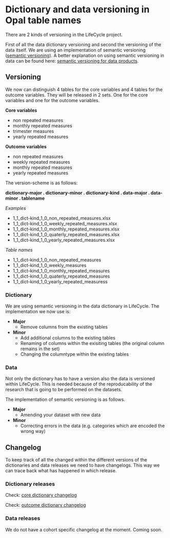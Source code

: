 # Dictionary and data versioning in Opal table names

There are 2 kinds of versioning in the LifeCycle project.

First of all the data dictionary versioning and second the versioning of the data itself. We are using an implementation of semantic versioning ([semantic versioning](https://semver.org)). A better explanation on using semantic versioning in data can be found here: [semantic versioning for data products](https://medium.com/data-architect/semantic-versioning-for-data-products-2b060962093).

## Versioning
We now can distinguish 4 tables for the core variables and 4 tables for the outcome variables. They will be released in 2 sets. One for the core variables and one for the outcome variables.

**Core variables**
* non repeated measures
* monthly repeated measures
* trimester measures
* yearly repeated measures


**Outcome variables**
* non repeated measures
* weekly repeated measures
* monthly repeated measures
* yearly repeated measures


The version-scheme is as follows:

**dictionary-major . dictionary-minor . dictionary-kind . data-major . data-minor . tablename**

*Examples*
* 1_1_dict-kind_1_0_non_repeated_measures.xlsx
* 1_1_dict-kind_1_0_weekly_repeated_measures.xlsx
* 1_1_dict-kind_1_0_monthly_repeated_measures.xlsx
* 1_1_dict-kind_1_0_quaterly_repeated_measures.xlsx
* 1_1_dict-kind_1_0_yearly_repeated_measures.xlsx

*Table names*
* 1_1_dict-kind_1_0_non_repeated_measures
* 1_1_dict-kind_1_0_weekly_measures
* 1_1_dict-kind_1_0_monthly_repeated_measures
* 1_1_dict-kind_1_0_quaterly_repeated_measures
* 1_1_dict-kind_1_0_yearly_repeated_measuress

### Dictionary
We are using semantic versioning in the data dictionary in LifeCycle. The implementation we now use is:

* **Major**
  * Remove columns from the existing tables
* **Minor**
  * Add additional columns to the existing tables
  * Renaming of columns within the exisiting tables (the original column remains in the set)
  * Changing the columntype within the existing tables

### Data
Not only the dictionary has to have a version also the data is versioned within LifeCycle. This is needed because of the reproducability of the research that is going to be performed on the datasets.

The implementation of semantic versioning is as follows.
* **Major**
  * Amending your dataset with new data
* **Minor**
  * Correcting errors in the data (e.g. categories which are encoded the wrong way)

## Changelog
To keep track of all the changed within the different versions of the dictionaries and data releases we need to have changelogs. This way we can trace back what has happened in which release.

### Dictionary releases
Check: [core dictionary changelog](./changelogs/CORE_DICTIONARY_CHANGELOG.md)

Check: [outcome dictionary changelog](./changelogs/OUTCOME_DICTIONARY_CHANGELOG.md)


### Data releases
We do not have a cohort specific changelog at the moment. Coming soon.
